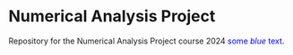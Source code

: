 # Numerical Analysis Project
Repository for the Numerical Analysis Project course 2024
<span style="color:blue">some *blue* text</span>.

